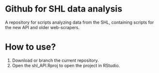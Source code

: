 # Github for SHL data analysis
A repository for scripts analyzing data from the SHL, containing scripts for the new API and older web-scrapers.

# How to use?
1. Download or branch the current repository.
2. Open the shl_API.Rproj to open the project in RStudio.
